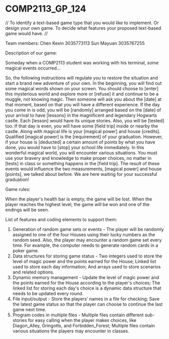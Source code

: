 # COMP2113_GP_124

//
To identify a text-based game type that you would like to implement. Or design your own game.
To decide what features your proposed text-based game would have.
//

Team members:
Chen Kexin  3035773113
Sun Mayuan  3035767255

Description of our game:

Someday when a COMP2113 student was working with his terminal, some magical events occurred...

So, the following instructions will regulate you to restore the situation and start a brand new adventure of your own. 
In the beginning, you will find out some magical words shown on your screen. You should choose to [enter] this mysterious world and explore more or [refuse] it and continue to be a muggle, not knowing magic. Then someone will ask you about the [date] at that moment, based on that you will have a different experience. If the day you come in is odd, you will be [randomly] arranged based on the [date] of your arrival to have [lessons] in the magnificent and legendary Hogwarts castle. Each [lesson] would have its unique stories. Also, you will be [tested] too. If that day is even, you will have some [field trip] inside or nearby the castle.
Along with magical life is your [magical power] and house [credits]. Qualified [magical power] is the [requirement] of your graduation. However, if your house is [deducted] a certain amount of points by what you have done, you would have to [stop] your school life immediately. In this wonderful magical world, you will encounter various situations. You must use your bravery and knowledge to make proper choices, no matter in [tests] in class or something happens in the [field trip]. The result of these events would influence the two measurements, [magical power] and house [points], we talked about before. We are here waiting for your successful graduation!


Game rules:


When the player's health bar is empty, the game will be lost. When the player reaches the highest level, the game will be won and one of the endings will be seen.


List of features and coding elements to support them:
1. Generation of random game sets or events - The player will be randomly assigned to one of the four Houses using their lucky numbers as the random seed. Also, the player may encounter a random game set every time. For example, the computer needs to generate random cards in a poker game. 
2. Data structures for storing game status - Two integers used to store the level of magic power and the points earned for the House; Linked list used to store each day information; And arrays used to store scenarios and related options. 
3. Dynamic memory management - Update the level of magic power and the points earned for the House according to the player's choices; The linked list for storing each day's choice is a dynamic data structure that needs to be updated every round. 
4. File input/output - Store the players' names in a file for checking; Save the latest game status so that the player can choose to continue the last game next time. 
5. Program codes in multiple files - Multiple files contain different sub-stories for easy calling when the player makes choices, like Diagon_Alley, Gringotts, and Forbidden_Forest; Multiple files contain various situations the players may encounter in classes.
